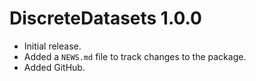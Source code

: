 # DiscreteDatasets 1.0.0

* Initial release.
* Added a `NEWS.md` file to track changes to the package.
* Added GitHub.
